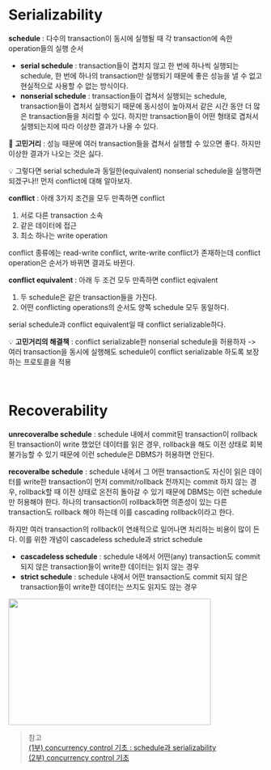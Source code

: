 # Serializability
**schedule** : 다수의 transaction이 동시에 실행될 때 각 transaction에 속한 operation들의 실행 순서
* **serial schedule** : transaction들이 겹치지 않고 한 번에 하나씩 실행되는 schedule, 한 번에 하나의 transaction만 실행되기 때문에 좋은 성능을 낼 수 없고 현실적으로 사용할 수 없는 방식이다. 
* **nonserial schedule** : transaction들이 겹쳐서 실행되는 schedule, transaction들이 겹처서 실행되기 때문에 동시성이 높아져서 같은 시간 동안 더 많은 transaction들을 처리할 수 있다. 하지만 transaction들이 어떤 형태로 겹처서 실행되는지에 따라 이상한 결과가 나올 수 있다.


🤔 **고민거리** : 성능 때문에 여러 transaction들을 겹쳐서 실행할 수 있으면 좋다. 하지만 이상한 결과가 나오는 것은 싫다. </br>

💡 그렇다면 serial schedule과 동일한(equivalent) nonserial schedule을 실행하면 되겠구나!! 먼저 conflict에 대해 알아보자. 

**conflict** : 아래 3가지 조건을 모두 만족하면 conflict
1. 서로 다른 transaction 소속
2. 같은 데이터에 접근
3. 최소 하나는 write operation

 conflict 종류에는 read-write conflict, write-write conflict가 존재하는데 conflict operation은 순서가 바뀌면 결과도 바뀐다. 

**conflict equivalent** : 아래 두 조건 모두 만족하면 conflict eqivalent
1. 두 schedule은 같은 transaction들을 가진다.
2. 어떤 conflicting operations의 순서도 양쪽 schedule 모두 동일하다.

serial schedule과 conflict equivalent일 때 conflict serializable하다. 

💡 **고민거리의 해결책** : conflict serializable한 nonserial schedule을 허용하자 -> 여러 transaction을 동시에 실행해도 schedule이 conflict serializable 하도록 보장하는 프로토콜을 적용

</br>

# Recoverability
**unrecoveralbe schedule** : schedule 내에서 commit된 transaction이 rollback된 transaction이 write 했었던 데이터를 읽은 경우, rollback을 해도 이전 상태로 회복 불가능할 수 있기 때문에 이런 schedule은 DBMS가 허용하면 안된다. </br>

**recoveralbe schedule** : schedule 내에서 그 어떤 transaction도 자신이 읽은 데이터를 write한 transaction이 먼저 commit/rollback 전까지는 commit 하지 않는 경우, rollback할 때 이전 상태로 온전히 돌아갈 수 있기 때문에 DBMS는 이런 schedule만 허용해야 한다. 하나의 transaction이 rollback하면 의존성이 있는 다른 transaction도 rollback 해야 하는데 이를 cascading rollback이라고 한다.

하지만 여러 transaction의 rollback이 연쇄적으로 일어나면 처리하는 비용이 많이 든다. 이를 위한 개념이 cascadeless schedule과 strict schedule </br>
* **cascadeless schedule** : schedule 내에서 어떤(any) transaction도 commit 되지 않은 transaction들이 write한 데이터는 읽지 않는 경우 </br>
* **strict schedule** : schedule 내에서 어떤 transaction도 commit 되지 않은 transaction들이 write한 데이터는 쓰지도 읽지도 않는 경우 

<img src = "https://github.com/strangehoon/Today-I-learned/assets/117654450/0c8b7de5-010f-485b-9d07-fef00b159440" height = "250" width = "400" allign = "left">

> 참고 </br>
> [(1부) concurrency control 기초 : schedule과 serializability](https://www.youtube.com/watch?v=DwRN24nWbEc&list=PLcXyemr8ZeoREWGhhZi5FZs6cvymjIBVe&index=15) </br>
> [(2부) concurrency control 기초](https://www.youtube.com/watch?v=89TZbhmo8zk&list=PLcXyemr8ZeoREWGhhZi5FZs6cvymjIBVe&index=16)
